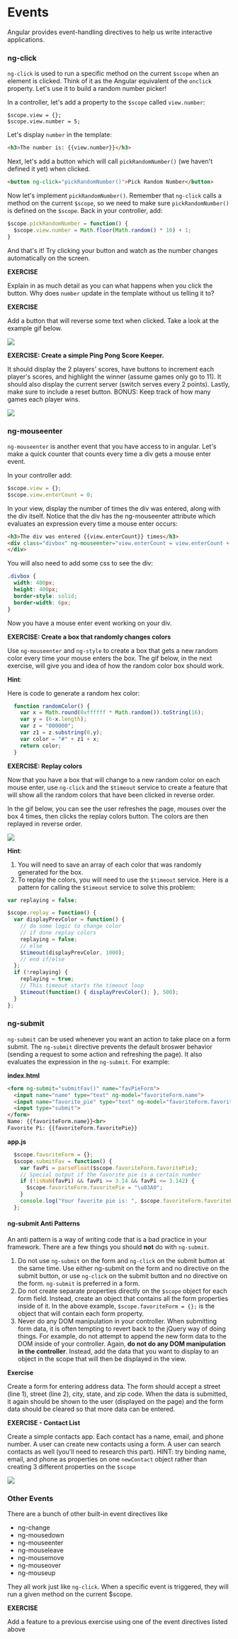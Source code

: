 # Events

Angular provides event-handling directives to help us write interactive applications.

### ng-click

`ng-click` is used to run a specific method on the current `$scope` when an element is clicked. Think of it as the Angular equivalent of the `onclick` property.  Let's use it to build a random number picker!

In a controller, let's add a property to the `$scope` called `view.number`:

```jsdi
$scope.view = {};
$scope.view.number = 5;
```

Let's display `number` in the template:

```html
<h3>The number is: {{view.number}}</h3>
```

Next, let's add a button which will call `pickRandomNumber()` (we haven't defined it yet) when clicked.

```html
<button ng-click="pickRandomNumber()">Pick Random Number</button>
```

Now let's implement `pickRandomNumber()`. Remember that `ng-click` calls a method on the current `$scope`, so we need to make sure `pickRandomNumber()` is defined on the `$scope`. Back in your controller, add:

```js
$scope.pickRandomNumber = function() {
  $scope.view.number = Math.floor(Math.random() * 10) + 1;
}
```

And that's it!  Try clicking your button and watch as the number changes automatically on the screen.

**EXERCISE**

Explain in as much detail as you can what happens when you click the button.  Why does `number` update in the template without us telling it to?

**EXERCISE**

Add a button that will reverse some text when clicked.  Take a look at the example gif below.

![](http://zippy.gfycat.com/ClosedFreshGar.gif)

**EXERCISE: Create a simple Ping Pong Score Keeper.**  

It should display the 2 players' scores, have buttons to increment each player's scores, and highlight the winner (assume games only go to 11).  It should also display the current server (switch serves every 2 points).  Lastly, make sure to include a reset button.  BONUS: Keep track of how many games each player wins.

![](https://i.gyazo.com/40d31881e3774f4f374503920e784931.gif)

### ng-mouseenter

```ng-mouseenter``` is another event that you have access to in angular.  Let's make a quick counter that counts every time a div gets a mouse enter event.

In your controller add:

```js
$scope.view = {};
$scope.view.enterCount = 0;
```

In your view, display the number of times the div was entered, along with the div itself.  Notice that the div has the ng-mouseenter attribute which evaluates an expression every time a mouse enter occurs:

```html
<h3>The div was entered {{view.enterCount}} times</h3>
<div class="divbox" ng-mouseenter="view.enterCount = view.enterCount + 1">
</div>
```

You will also need to add some css to see the div:

```css
.divbox {
  width: 400px;
  height: 400px;
  border-style: solid;
  border-width: 6px;
}
```

Now you have a mouse enter event working on your div.

**EXERCISE: Create a box that randomly changes colors**

Use ```ng-mouseenter``` and ```ng-style``` to create a box that gets a new random color every time your mouse enters the box.  The gif below, in the next exercise, will give you and idea of how the random color box should work.

**Hint**:

Here is code to generate a random hex color:

```js
  function randomColor() {
    var x = Math.round(0xffffff * Math.random()).toString(16);
    var y = (6-x.length);
    var z = "000000";
    var z1 = z.substring(0,y);
    var color = "#" + z1 + x;
    return color;
  }
```

**EXERCISE: Replay colors**

Now that you have a box that will change to a new random color on each mouse enter, use ```ng-click``` and the ```$timeout``` service to create a feature that will show all the random colors that have been clicked in reverse order.

In the gif below, you can see the user refreshes the page, mouses over the box 4 times, then clicks the replay colors button.  The colors are then replayed in reverse order.

![](http://i.imgur.com/iWqXHnv.gif)

**Hint**:

1. You will need to save an array of each color that was randomly generated for the box.
2. To replay the colors, you will need to use the ```$timeout``` service.  Here is a pattern for calling the ```$timeout``` service to solve this problem:

```js
var replaying = false;

$scope.replay = function() {
  var displayPrevColor = function() {
    // do some logic to change color
    // if done replay colors
    replaying = false;
    // else
    $timeout(displayPrevColor, 1000);
    // end if/else
  };
  if (!replaying) {
    replaying = true;
    // This timeout starts the timeout loop
    $timeout(function() { displayPrevColor(); }, 500);
  }
};
```
### ng-submit

```ng-submit``` can be used whenever you want an action to take place on a form submit.  The ```ng-submit``` directive prevents the default broswer behavior (sending a request to some action and refreshing the page).  It also evaluates the expression in the ```ng-submit```.  For example:


**index.html**

```html
<form ng-submit="submitFav()" name="favPieForm">
  <input name="name" type="text" ng-model="favoriteForm.name">
  <input name="favorite_pie" type="text" ng-model="favoriteForm.favoritePie">
  <input type="submit">
</form>
Name: {{favoriteForm.name}}<br>
Favorite Pi: {{favoriteForm.favoritePie}}
```
**app.js**

```js
  $scope.favoriteForm = {};
  $scope.submitFav = function() {
    var favPi = parseFloat($scope.favoriteForm.favoritePie);
    // Special output if the favorite pie is a certain number
    if (!isNaN(favPi) && favPi >= 3.14 && favPi <= 3.142) {
      $scope.favoriteForm.favoritePie = "\u03A0";
    }
    console.log("Your favorite pie is: ", $scope.favoriteForm.favoritePie);
  };
```

#### ng-submit Anti Patterns

An anti pattern is a way of writing code that is a bad practice in your framework.  There are a few things you should **not** do with ```ng-submit```.

1. Do not use ```ng-submit``` on the form and ```ng-click``` on the submit button at the same time. Use either ng-submit on the form and no directive on the submit button, or use ```ng-click``` on the submit button and no directive on the form. ```ng-submit``` is preferred in a form.
2. Do not create separate properties directly on the `$scope` object for each form field. Instead, create an object that contains all the form properties inside of it. In the above example, `$scope.favoriteForm = {};` is the object that will contain each form property.
3. Never do any DOM manipulation in your controller. When submitting form data, it is often tempting to revert back to the jQuery way of doing things. For example, do not attempt to append the new form data to the DOM inside of your controller. Again, **do not do any DOM manipulation in the controller**. Instead, add the data that you want to display to an object in the scope that will then be displayed in the view.

**Exercise**

Create a form for entering address data.  The form should accept a street (line 1), street (line 2), city, state, and zip code.  When the data is submitted, it again should be shown to the user (displayed on the page) and the form data should be cleared so that more data can be entered.

**EXERCISE - Contact List**

Create a simple contacts app.  Each contact has a name, email, and phone number.  A user can create new contacts using a form.  A user can search contacts as well (you'll need to research this part). HINT: try binding name, email, and phone as properties on one `newContact` object rather than creating 3 different properties on the `$scope`

![](https://i.gyazo.com/e1dba3d8e24812690d1af363630af5a6.gif)

### Other Events

There are a bunch of other built-in event directives like

* ng-change
* ng-mousedown
* ng-mouseenter
* ng-mouseleave
* ng-mousemove
* ng-mouseover
* ng-mouseup

They all work just like `ng-click`.  When a specific event is triggered, they will run a given method on the current $scope.  

**EXERCISE**

Add a feature to a previous exercise using one of the event directives listed above
